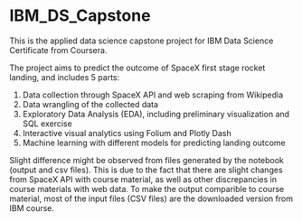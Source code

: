 # IBM_DS_Capstone

This is the applied data science capstone project for IBM Data Science Certificate from Coursera.

The project aims to predict the outcome of SpaceX first stage rocket landing, and includes 5 parts:
1. Data collection through SpaceX API and web scraping from Wikipedia
2. Data wrangling of the collected data
3. Exploratory Data Analysis (EDA), including preliminary visualization and SQL exercise
4. Interactive visual analytics using Folium and Plotly Dash
5. Machine learning with different models for predicting landing outcome

Slight difference might be observed from files generated by the notebook (output and csv files). This is due to the fact that there are slight changes from SpaceX API with course material, as well as other discrepancies in course materials with web data. To make the output comparible to course material, most of the input files (CSV files) are the downloaded version from IBM course.
